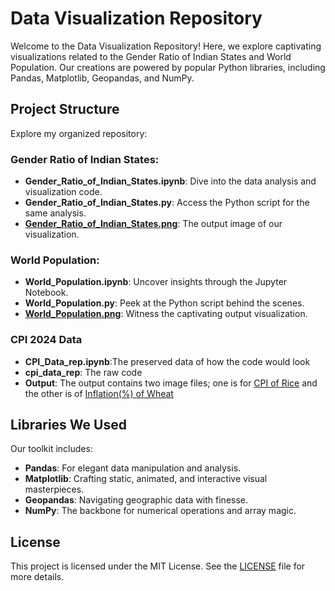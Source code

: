 # Data Visualization Repository

Welcome to the Data Visualization Repository! Here, we explore captivating visualizations related to the Gender Ratio of Indian States and World Population. Our creations are powered by popular Python libraries, including Pandas, Matplotlib, Geopandas, and NumPy.

## Project Structure

Explore my organized repository:

### Gender Ratio of Indian States:

- **Gender_Ratio_of_Indian_States.ipynb**: Dive into the data analysis and visualization code.
- **Gender_Ratio_of_Indian_States.py**: Access the Python script for the same analysis.
- [**Gender_Ratio_of_Indian_States.png**](./Gender%20Ratio%20of%20Indian%20States.png): The output image of our visualization.

### World Population:

- **World_Population.ipynb**: Uncover insights through the Jupyter Notebook.
- **World_Population.py**: Peek at the Python script behind the scenes.
- [**World_Population.png**](./World%20Population.png): Witness the captivating output visualization.

### CPI 2024 Data

- **CPI_Data_rep.ipynb**:The preserved data of how the code would look
- **cpi_data_rep**: The raw code
- **Output**: The output contains two image files; one is for [CPI of Rice](./CPI%20Rice%20Index.png) and the other is of [Inflation(%) of Wheat](./CPI%20Wheat%20Inflation.png)

## Libraries We Used

Our toolkit includes:

- **Pandas**: For elegant data manipulation and analysis.
- **Matplotlib**: Crafting static, animated, and interactive visual masterpieces.
- **Geopandas**: Navigating geographic data with finesse.
- **NumPy**: The backbone for numerical operations and array magic.

## License

This project is licensed under the MIT License. See the [LICENSE](./LICENSE) file for more details.
